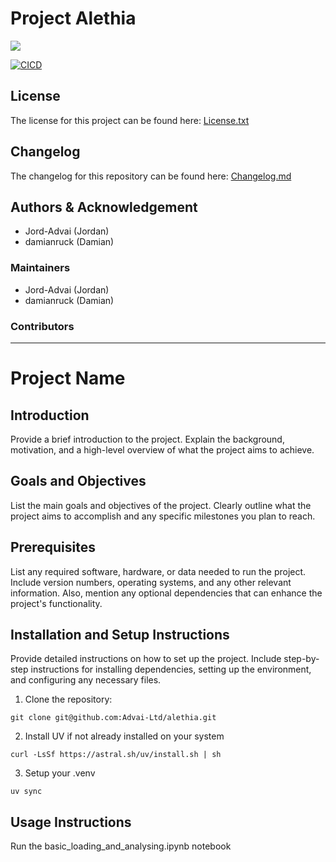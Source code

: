 # Project Alethia

[<img src="https://img.shields.io/badge/python-3.12-green">](https://img.shields.io/badge/python-3.12-green)

[![CICD](https://github.com/Advai-Ltd/advai_python_template/actions/workflows/cicd.yaml/badge.svg)](https://github.com/Advai-Ltd/advai_python_template/actions/workflows/cicd.yaml)

## License
The license for this project can be found here: [License.txt](LICENSE.txt)
## Changelog
The changelog for this repository can be found here: [Changelog.md](CHANGELOG.md)
## Authors & Acknowledgement
- Jord-Advai (Jordan)
- damianruck (Damian)
### Maintainers
- Jord-Advai (Jordan)
- damianruck (Damian)
### Contributors

--------------------------------------------

# Project Name

## Introduction

Provide a brief introduction to the project. Explain the background, motivation, and a high-level overview of what the project aims to achieve.

## Goals and Objectives

List the main goals and objectives of the project. Clearly outline what the project aims to accomplish and any specific milestones you plan to reach.

## Prerequisites

List any required software, hardware, or data needed to run the project. Include version numbers, operating systems, and any other relevant information. Also, mention any optional dependencies that can enhance the project's functionality.


## Installation and Setup Instructions

Provide detailed instructions on how to set up the project. Include step-by-step instructions for installing dependencies, setting up the environment, and configuring any necessary files.

1. Clone the repository:

``git clone git@github.com:Advai-Ltd/alethia.git``

2. Install UV if not already installed on your system

``curl -LsSf https://astral.sh/uv/install.sh | sh``

3.  Setup your .venv

``uv sync``

## Usage Instructions

Run the basic_loading_and_analysing.ipynb notebook





